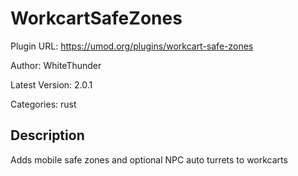 # WorkcartSafeZones

Plugin URL: https://umod.org/plugins/workcart-safe-zones

Author: WhiteThunder

Latest Version: 2.0.1

Categories: rust

## Description

Adds mobile safe zones and optional NPC auto turrets to workcarts
